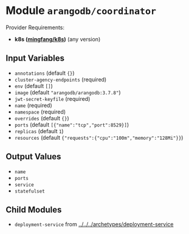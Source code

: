 
# Module `arangodb/coordinator`

Provider Requirements:
* **k8s ([mingfang/k8s](https://registry.terraform.io/providers/mingfang/k8s/latest))** (any version)

## Input Variables
* `annotations` (default `{}`)
* `cluster-agency-endpoints` (required)
* `env` (default `[]`)
* `image` (default `"arangodb/arangodb:3.7.8"`)
* `jwt-secret-keyfile` (required)
* `name` (required)
* `namespace` (required)
* `overrides` (default `{}`)
* `ports` (default `[{"name":"tcp","port":8529}]`)
* `replicas` (default `1`)
* `resources` (default `{"requests":{"cpu":"100m","memory":"128Mi"}}`)

## Output Values
* `name`
* `ports`
* `service`
* `statefulset`

## Child Modules
* `deployment-service` from [../../../archetypes/deployment-service](../../../archetypes/deployment-service)

